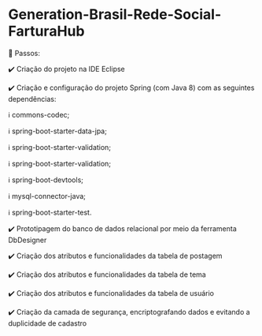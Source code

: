 # Generation-Brasil-Rede-Social-FarturaHub

:beginner: Passos:

:heavy_check_mark: Criação do projeto na IDE Eclipse 


:heavy_check_mark: Criação e configuração do projeto Spring (com Java 8) com as seguintes dependências:

  :information_source: commons-codec;

  :information_source: spring-boot-starter-data-jpa;

  :information_source: spring-boot-starter-validation;

  :information_source: spring-boot-starter-validation;

  :information_source: spring-boot-devtools;

  :information_source: mysql-connector-java;

  :information_source: spring-boot-starter-test.


:heavy_check_mark: Prototipagem do banco de dados relacional por meio da ferramenta DbDesigner


:heavy_check_mark: Criação dos atributos e funcionalidades da tabela de postagem


:heavy_check_mark: Criação dos atributos e funcionalidades da tabela de tema


:heavy_check_mark: Criação dos atributos e funcionalidades da tabela de usuário


:heavy_check_mark: Criação da camada de segurança, encriptografando dados e evitando a duplicidade de cadastro



